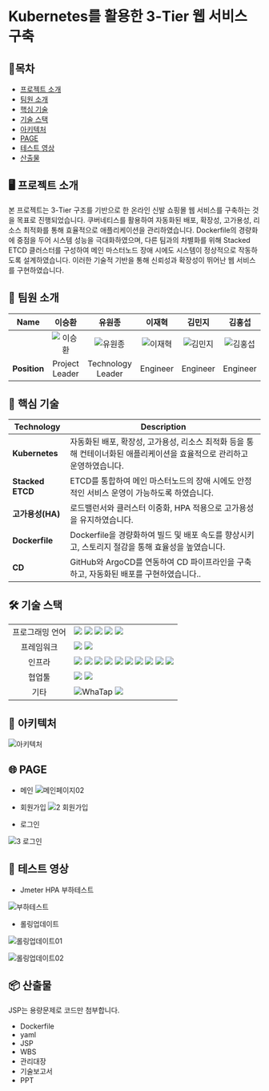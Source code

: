 # Kubernetes를 활용한 3-Tier 웹 서비스 구축

## 📑목차
- [프로젝트 소개](#-프로젝트-소개)
- [팀원 소개](#-팀원-소개)  
- [핵심 기술](#-핵심-기술)  
- [기술 스택](#-기술-스택)  
- [아키텍처](#-아키텍처)  
- [PAGE](#-page)  
- [테스트 영상](#-테스트-영상)  
- [산출물](#-산출물)

## 🖥️ 프로젝트 소개

본 프로젝트는 3-Tier 구조를 기반으로 한 온라인 신발 쇼핑몰 웹 서비스를 구축하는 것을 목표로 진행되었습니다. 쿠버네티스를 활용하여 자동화된 배포, 확장성, 고가용성, 리소스 최적화를 통해 효율적으로 애플리케이션을 관리하였습니다. Dockerfile의 경량화에 중점을 두어 시스템 성능을 극대화하였으며, 다른 팀과의 차별화를 위해 Stacked ETCD 클러스터를 구성하여 메인 마스터노드 장애 시에도 시스템이 정상적으로 작동하도록 설계하였습니다. 이러한 기술적 기반을 통해 신뢰성과 확장성이 뛰어난 웹 서비스를 구현하였습니다.



## 🙂 팀원 소개

| Name | 이승환 | 유원종 | 이재혁 | 김민지 | 김홍섭 |
| :------------: | :------------: | :------------: | :------------: | :------------: | :------------: |
|  | ![이승환](https://github.com/user-attachments/assets/bc73596c-1867-4965-a581-fe5ccdc2ffd8) | ![유원종](https://github.com/user-attachments/assets/86c9ac47-f92d-4495-a48d-d37f977b41dd) | ![이재혁](https://github.com/user-attachments/assets/98278fe0-2645-434f-8a00-58145ecaa79a) | ![김민지](https://github.com/user-attachments/assets/d239d835-4b56-405b-85fb-6b5c697928aa) | ![김홍섭](https://github.com/user-attachments/assets/69e9803b-c30f-4a59-9fa0-2ad22824bc56) |
| __Position__ | Project Leader | Technology Leader| Engineer| Engineer| Engineer|



## 🚀 핵심 기술
| Technology            | Description          |
|-----------------------|---------------------------------------------------------------------------------------------------|
| **Kubernetes**         | 자동화된 배포, 확장성, 고가용성, 리소스 최적화 등을 통해 컨테이너화된 애플리케이션을 효율적으로 관리하고 운영하였습니다. |
| **Stacked ETCD**      | ETCD를 통합하여 메인 마스터노드의 장애 시에도 안정적인 서비스 운영이 가능하도록 하였습니다. |
| **고가용성(HA)**         | 로드밸런서와 클러스터 이중화, HPA 적용으로 고가용성을 유지하였습니다. |
| **Dockerfile**    | Dockerfile을 경량화하여 빌드 및 배포 속도를 향상시키고, 스토리지 절감을 통해 효율성을 높였습니다. |
| **CD** | GitHub와 ArgoCD를 연동하여 CD 파이프라인을 구축하고, 자동화된 배포를 구현하였습니다.. |



## 🛠 기술 스택

<table>
<tr>
 <td align="center">프로그래밍 언어</td>
 <td>
  <img src="https://img.shields.io/badge/JavaScript-F7DF1E?style=for-the-badge&logo=JavaScript&logoColor=ffffff"/> <!--Java Script-->  
  <img src="https://img.shields.io/badge/Java-orange?style=for-the-badge&logo=Java&logoColor=white"/> <!--Java-->  
  <img src="https://img.shields.io/badge/html5-E34F26?style=for-the-badge&logo=html5&logoColor=white"/> <!--Html-->   
  <img src="https://img.shields.io/badge/css-1572B6?style=for-the-badge&logo=css3&logoColor=white"/> <!--Css-->  
  <img src="https://img.shields.io/badge/SQL-4479A1?style=for-the-badge&logo=MySQL&logoColor=white"/> <!--Sql-->  
 </td>
</tr>

<tr>
 <td align="center">프레임워크</td>
 <td>
  <img src="https://img.shields.io/badge/JSP-FF5F00?style=for-the-badge&logo=Java&logoColor=white"/> <!--Jsp-->  
  <img src="https://img.shields.io/badge/Spring-6DB33F?style=for-the-badge&logo=Spring&logoColor=ffffff"/> <!--Spring-->  
 </td>
</tr>

<tr>
 <td align="center">인프라</td>
 <td>
  <img src="https://img.shields.io/badge/Kubernetes-326CE5?style=for-the-badge&logo=Kubernetes&logoColor=white"/> <!--Kubernetes-->  
  <img src="https://img.shields.io/badge/docker-2496ED?style=for-the-badge&logo=docker&logoColor=ffffff"/> <!--Docker-->
  <img src="https://img.shields.io/badge/Ubuntu-E95420?style=for-the-badge&logo=Ubuntu&logoColor=white"/> <!--Ubuntu-->
  <img src="https://img.shields.io/badge/HAProxy-FF4F00?style=for-the-badge&logo=haproxy&logoColor=white"/> <!--HAProxy-->
  <img src="https://img.shields.io/badge/Keepalived-6C6C6C?style=for-the-badge&logo=keepalived&logoColor=white"/> <!--Keepalived-->
  <img src="https://img.shields.io/badge/docker-2496ED?style=for-the-badge&logo=docker&logoColor=ffffff"/> <!--Docker-->
  <img src="https://img.shields.io/badge/nginx-009639?style=for-the-badge&logo=nginx&logoColor=white"/> <!--Nginx-->
  <img src="https://img.shields.io/badge/tomcat-F8DC75?style=for-the-badge&logo=apachetomcat&logoColor=black"/> <!--Tomcat-->
  <img src="https://img.shields.io/badge/MariaDB-003545?style=for-the-badge&logo=mariadb&logoColor=white"/> <!--MariaDB-->
  <img src="https://img.shields.io/badge/ArgoCD-3C7C7B?style=for-the-badge&logo=argo&logoColor=white"/> <!--ArgoCD-->
 </td>
</tr>

<tr>
 <td align="center">협업툴</td>
 <td>
  <img src="https://img.shields.io/badge/Git-F05032?style=for-the-badge&logo=Git&logoColor=white"/> <!--Git-->  
  <img src="https://img.shields.io/badge/GitHub-181717?style=for-the-badge&logo=GitHub&logoColor=white"/> <!--GitHub-->
 </td>
</tr>

<tr>
 <td align="center">기타</td>
 <td>
  <img src="https://img.shields.io/badge/WhaTap-25D366?style=for-the-badge&logo=whatsapp&logoColor=white" alt="WhaTap"/> <!--WhaTap--> 
  <img src="https://img.shields.io/badge/Notion-000000?style=for-the-badge&logo=Notion&logoColor=white"/> <!--Notion--> 
 </td>
</tr>
</table>



## 🧱 아키텍처
![아키텍처](https://github.com/user-attachments/assets/6f737c62-efa9-499f-9319-c63b6004e1cc)



## 🌐 PAGE

* 메인
![메인페이지02](https://github.com/user-attachments/assets/8607847c-f7b5-41a5-a2aa-c10047a8a03f)


* 회원가입
![2 회원가입](https://github.com/user-attachments/assets/4b8ce25a-31a2-4ff4-becd-6799d5de71b7)


* 로그인

![3 로그인](https://github.com/user-attachments/assets/7ce9f0e0-d489-4948-beed-e1a5e1da3016)

## 🧪 테스트 영상

* Jmeter HPA 부하테스트
  
![부하테스트](https://github.com/user-attachments/assets/34542399-ad87-48ac-a151-7a7f0f188ba2)

* 롤링업데이트
  
![롤링업데이트01](https://github.com/user-attachments/assets/5e459fac-b473-4443-bdc4-7c4656ecd209)

![롤링업데이트02](https://github.com/user-attachments/assets/80be12a1-91f9-4619-b004-54c67e970e62)




## 📦 산출물
JSP는 용량문제로 코드만 첨부합니다.

* Dockerfile
* yaml
* JSP
* WBS
* 관리대장
* 기술보고서
* PPT
